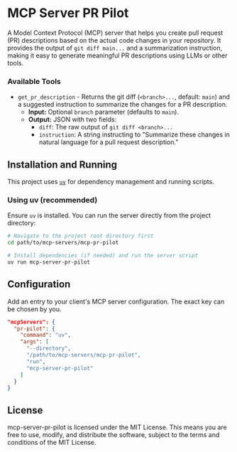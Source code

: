 # MCP Server PR Pilot

A Model Context Protocol (MCP) server that helps you create pull request (PR) descriptions based on the actual code changes in your repository. It provides the output of `git diff main...` and a summarization instruction, making it easy to generate meaningful PR descriptions using LLMs or other tools.

### Available Tools

-   `get_pr_description` - Returns the git diff (`<branch>...`, default: `main`) and a suggested instruction to summarize the changes for a PR description.
    -   **Input:** Optional `branch` parameter (defaults to `main`).
    -   **Output:** JSON with two fields:
        -   `diff`: The raw output of `git diff <branch>...`
        -   `instruction`: A string instructing to "Summarize these changes in natural language for a pull request description."

## Installation and Running

This project uses [`uv`](https://docs.astral.sh/uv/) for dependency management and running scripts.

### Using uv (recommended)

Ensure `uv` is installed. You can run the server directly from the project directory:

```bash
# Navigate to the project root directory first
cd path/to/mcp-servers/mcp-pr-pilot

# Install dependencies (if needed) and run the server script
uv run mcp-server-pr-pilot
```

## Configuration

Add an entry to your client's MCP server configuration. The exact key can be chosen by you.

```json
"mcpServers": {
  "pr-pilot": {
    "command": "uv",
    "args": [
      "--directory",
      "/path/to/mcp-servers/mcp-pr-pilot",
      "run",
      "mcp-server-pr-pilot"
    ]
  }
}
```

## License

mcp-server-pr-pilot is licensed under the MIT License. This means you are free to use, modify, and distribute the software, subject to the terms and conditions of the MIT License.